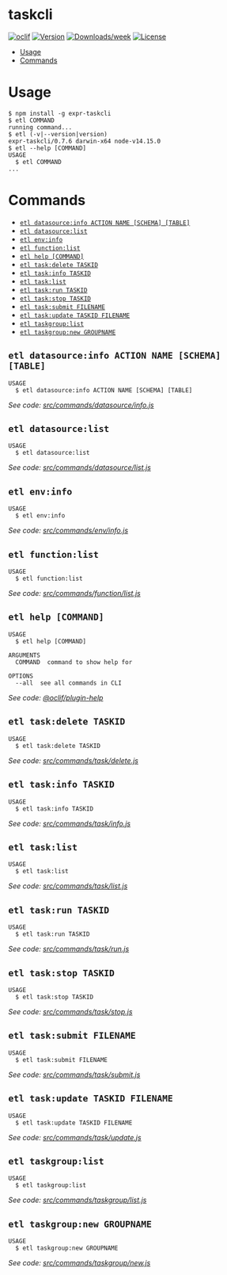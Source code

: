 taskcli
=======



[![oclif](https://img.shields.io/badge/cli-oclif-brightgreen.svg)](https://oclif.io)
[![Version](https://img.shields.io/npm/v/expr-taskcli.svg)](https://npmjs.org/package/expr-taskcli)
[![Downloads/week](https://img.shields.io/npm/dw/expr-taskcli.svg)](https://npmjs.org/package/expr-taskcli)
[![License](https://img.shields.io/npm/l/expr-taskcli.svg)](https://github.com/yjhatfdu/taskcli/blob/master/package.json)

<!-- toc -->
* [Usage](#usage)
* [Commands](#commands)
<!-- tocstop -->
# Usage
<!-- usage -->
```sh-session
$ npm install -g expr-taskcli
$ etl COMMAND
running command...
$ etl (-v|--version|version)
expr-taskcli/0.7.6 darwin-x64 node-v14.15.0
$ etl --help [COMMAND]
USAGE
  $ etl COMMAND
...
```
<!-- usagestop -->
# Commands
<!-- commands -->
* [`etl datasource:info ACTION NAME [SCHEMA] [TABLE]`](#etl-datasourceinfo-action-name-schema-table)
* [`etl datasource:list`](#etl-datasourcelist)
* [`etl env:info`](#etl-envinfo)
* [`etl function:list`](#etl-functionlist)
* [`etl help [COMMAND]`](#etl-help-command)
* [`etl task:delete TASKID`](#etl-taskdelete-taskid)
* [`etl task:info TASKID`](#etl-taskinfo-taskid)
* [`etl task:list`](#etl-tasklist)
* [`etl task:run TASKID`](#etl-taskrun-taskid)
* [`etl task:stop TASKID`](#etl-taskstop-taskid)
* [`etl task:submit FILENAME`](#etl-tasksubmit-filename)
* [`etl task:update TASKID FILENAME`](#etl-taskupdate-taskid-filename)
* [`etl taskgroup:list`](#etl-taskgrouplist)
* [`etl taskgroup:new GROUPNAME`](#etl-taskgroupnew-groupname)

## `etl datasource:info ACTION NAME [SCHEMA] [TABLE]`

```
USAGE
  $ etl datasource:info ACTION NAME [SCHEMA] [TABLE]
```

_See code: [src/commands/datasource/info.js](https://github.com/yjhatfdu/taskcli/blob/v0.7.6/src/commands/datasource/info.js)_

## `etl datasource:list`

```
USAGE
  $ etl datasource:list
```

_See code: [src/commands/datasource/list.js](https://github.com/yjhatfdu/taskcli/blob/v0.7.6/src/commands/datasource/list.js)_

## `etl env:info`

```
USAGE
  $ etl env:info
```

_See code: [src/commands/env/info.js](https://github.com/yjhatfdu/taskcli/blob/v0.7.6/src/commands/env/info.js)_

## `etl function:list`

```
USAGE
  $ etl function:list
```

_See code: [src/commands/function/list.js](https://github.com/yjhatfdu/taskcli/blob/v0.7.6/src/commands/function/list.js)_

## `etl help [COMMAND]`

```
USAGE
  $ etl help [COMMAND]

ARGUMENTS
  COMMAND  command to show help for

OPTIONS
  --all  see all commands in CLI
```

_See code: [@oclif/plugin-help](https://github.com/oclif/plugin-help/blob/v3.2.0/src/commands/help.ts)_

## `etl task:delete TASKID`

```
USAGE
  $ etl task:delete TASKID
```

_See code: [src/commands/task/delete.js](https://github.com/yjhatfdu/taskcli/blob/v0.7.6/src/commands/task/delete.js)_

## `etl task:info TASKID`

```
USAGE
  $ etl task:info TASKID
```

_See code: [src/commands/task/info.js](https://github.com/yjhatfdu/taskcli/blob/v0.7.6/src/commands/task/info.js)_

## `etl task:list`

```
USAGE
  $ etl task:list
```

_See code: [src/commands/task/list.js](https://github.com/yjhatfdu/taskcli/blob/v0.7.6/src/commands/task/list.js)_

## `etl task:run TASKID`

```
USAGE
  $ etl task:run TASKID
```

_See code: [src/commands/task/run.js](https://github.com/yjhatfdu/taskcli/blob/v0.7.6/src/commands/task/run.js)_

## `etl task:stop TASKID`

```
USAGE
  $ etl task:stop TASKID
```

_See code: [src/commands/task/stop.js](https://github.com/yjhatfdu/taskcli/blob/v0.7.6/src/commands/task/stop.js)_

## `etl task:submit FILENAME`

```
USAGE
  $ etl task:submit FILENAME
```

_See code: [src/commands/task/submit.js](https://github.com/yjhatfdu/taskcli/blob/v0.7.6/src/commands/task/submit.js)_

## `etl task:update TASKID FILENAME`

```
USAGE
  $ etl task:update TASKID FILENAME
```

_See code: [src/commands/task/update.js](https://github.com/yjhatfdu/taskcli/blob/v0.7.6/src/commands/task/update.js)_

## `etl taskgroup:list`

```
USAGE
  $ etl taskgroup:list
```

_See code: [src/commands/taskgroup/list.js](https://github.com/yjhatfdu/taskcli/blob/v0.7.6/src/commands/taskgroup/list.js)_

## `etl taskgroup:new GROUPNAME`

```
USAGE
  $ etl taskgroup:new GROUPNAME
```

_See code: [src/commands/taskgroup/new.js](https://github.com/yjhatfdu/taskcli/blob/v0.7.6/src/commands/taskgroup/new.js)_
<!-- commandsstop -->
